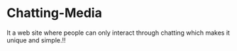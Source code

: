 # Chatting-Media
It a web site where people can only interact through chatting which makes it unique and simple.!!
